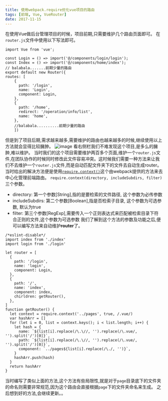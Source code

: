 ```yaml
---
title: 使用webpack.require优化vue项目的路由
tags: [前端, Vue, VueRouter]
date: 2017-11-15
---
```

在使用Vue做后台管理项目的时候，项目前期,只需要维护几个路由页面即可。
在`router.js`文件中使用以下写法即可。
```JS
import Vue from 'vue';    

const Login = () => import('@/components/login/login');       
const Index = () => import('@/components/home/index');     
// balabala.......前期少量的路由                        
export default new Router({                                        
routes: [ 
    {                               
      path: '/login',                     
      name: 'Login',                   
      component: Login,                 
    },
    {                     
      path: '/home',                
      redirect: '/operation/info/list',                  
      name: 'home',
    },                      
    //balabala..........前期少量的路由     
    ])         
```
<!-- more -->
但是到了项目后期,需求越来越多,需要维护的路由也越来越多的时候,继续使用以上方法就会显得比较臃肿。
![image](/img/vue-router_1/router_1.jpeg)
看右侧栏我们不难发现这个项目,是多么的臃肿,难以维护。
当时我们的这个项目需要维护两百多个页面,维护一个`router.js`文件,在团队协作的时候同时修改此文件容易冲突。这时候我们需要一种方法来让我们不去维护一个`router.js`文件,而是自动匹配文件夹下的文件去自动生成router。
当时给出的解决方法便是使用[`require.context()`](https://webpack.js.org/guides/dependency-management/#require-context)这个由webpack提供的方法来去中心化管理前端路由。
`require.context(directory, includeSubdirs, filter)`三个参数。
- directory: 第一个参数[String],指的是要检索的文件路径, 这个参数为必传参数
- includeSubdirs: 第二个参数[Boolean],指是否检索子目录, 这个参数为可选参数, 默认为true
- filter: 第三个参数[RegExp],需要传入一个正则表达式来匹配被检索目录下符合正则的文件,这个参数为可选参数
我们了解到这个方法的参数及功能之后,便可以编写方法来自动维护**router**了。
```JS
/*eslint-disable*/
import index from './index'
import login from './login'

let router = [
  {
    path: '/login',
    name: 'login',
    component: Login,
  },
  {
    path: '/',
    name: 'index',
    component: index,
    chirldren: getRouter(),
  },
]
function getRouter() {
  let context = require.context('../pages', true, /.vue/)
  var hashArr = []
  for (let i = 0, list = context.keys(); i < list.length; i++) {
    let hash = {
      name: `${list[i].replace(/\.\//, '').replace(/\.vue/, '').split('/')[0]}`,
      path: `${list[i].replace(/\.\//, '').replace(/\.vue/, '').split('/')[0]}`,
      component: `../pages${list[i].replace(/\./, '')}`,
    }
    hashArr.push(hash)
  }
  return hashArr
}
```
当时编写了类似上面的方法,这个方法有些局限性,就是对于`page`目录底下的文件夹的命名则需要非常规范,因为这个路由会直接根据`page`下的文件夹命名来生成。
之后想到好的方法,会继续更新。。

